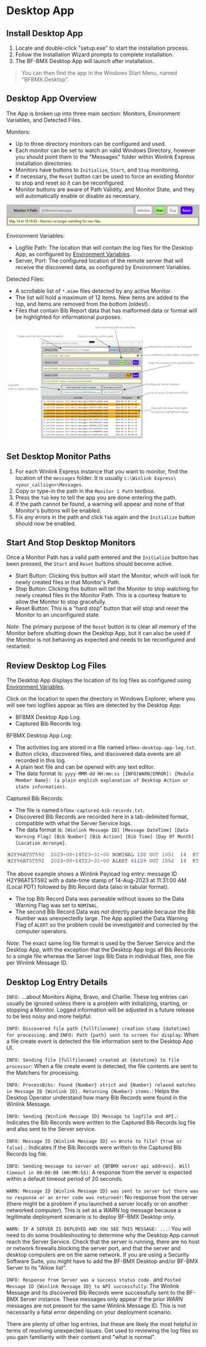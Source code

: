 # Desktop App

## Install Desktop App

1. Locate and double-click "setup.exe" to start the installation process.
2. Follow the Installation Wizard prompts to complete installation.
3. The BF-BMX Desktop App will launch after installation.

> You can then find the app in the Windows Start Menu, named "BFBMX.Desktop".

## Desktop App Overview

The App is broken up into three main section: Monitors, Environment Variables, and Detected Files.

Monitors:

- Up to three directory monitors can be configured and used.
- Each monitor can be set to watch an valid Windows Directory, however you should point them to the "Messages" folder within Winlink Express installation directories.
- Monitors have buttons to `Initialize`, `Start`, and `Stop` monitoring.
- If necessary, the `Reset` button can be used to force an existing Monitor to stop and reset so it can be reconfigured.
- Monitor buttons are aware of Path Validity, and Monitor State, and they will automatically enable or disable as necessary.

![Desktop Status Monitor "Initialized"](./Docs/desktop-monitor-status-message-initialized.png)

Environment Variables:

- Logfile Path: The location that will contain the log files for the Desktop App, as configured by [Environment Variables](./README-EnvironmentVariables.md).
- Server, Port: The configured location of the remote server that will receive the discovered data, as configured by Environment Variables.

Detected Files:

- A scrollable list of `*.mime` files detected by any active Monitor.
- The list will hold a maximum of 12 items. New items are added to the top, and items are removed from the bottom (oldest).
- Files that contain Bib Report data that has malformed data or format will be highlighted for informational purposes.

![BFBMX Desktop App User Interface](./Docs/Desktop-App-with-markup.png)

## Set Desktop Monitor Paths

1. For each Winlink Express instance that you want to monitor, find the location of the `messages` folder. It is usually `c:\Winlink Express\<your_callsign>\Messages`.
1. Copy or type-in the path in the `Monitor 1 Path` textbox.
1. Press the `Tab` key to tell the app you are done entering the path.
1. If the path cannot be found, a warning will appear and none of that Monitor's buttons will be enabled.
1. Fix any errors in the path and click `Tab` again and the `Initialize` button should now be enabled.

## Start And Stop Desktop Monitors

Once a Monitor Path has a valid path entered and the `Initialize` button has been pressed, the `Start` and `Reset` buttons should become active.

- Start Button: Clicking this button will start the Monitor, which will look for newly created files in that Monitor's Path.
- Stop Button: Clicking this button will tell the Monitor to stop watching for newly created files in the Monitor Path. This is a courtesy feature to allow the Monitor to stop gracefully.
- Reset Button: This is a "hard stop" button that will stop and reset the Monitor to an unconfigured state.

_Note_: The primary purpose of the `Reset` button is to clear all memory of the Monitor before shutting down the Desktop App, but it can also be used if the Monitor is not behaving as expected and needs to be reconfigured and restarted.

## Review Desktop Log Files

The Desktop App displays the location of its log files as configured using [Environment Variables](./README-EnvironmentVariables.md).

Click on the location to open the directory in Windows Explorer, where you will see two logfiles appear as files are detected by the Desktop App:

- BFBMX Desktop App Log.
- Captured Bib Records log.

BFBMX Desktop App Log:

- The activities log are stored in a file named `bfbmx-desktop-app-log.txt`.
- Button clicks, discovered files, and discovered data events are all recorded in this log.
- A plain text file and can be opened with any text editor.
- The data format is: `yyyy-MMM-dd HH:mm:ss [INFO|WARN|ERROR]: {Module Member Name}: (a plain english explanation of Desktop Action or state information)`.

Captured Bib Records:

- The file is named `bfbmx-captured-bib-records.txt`.
- Discovered Bib Records are recorded here in a tab-delimited format, compatible with what the Server Service logs.
- The data format is: `[Winlink Message ID] [Message DateTime] [Data Warning Flag] [Bib Number] [Bib Action] [Bib Time] [Day Of Month] [Location Acronym]`.

![Desktop Logfile Nominal and Alert Entries Example](./Docs/Server-Logfile-Nominal-And-Alert-Entries.png)

The above example shows a Winlink Payload log entry: message ID H2Y96AT5T592 with a date-time stamp of 14-Aug-2023 at 11:31:00 AM (Local PDT) followed by Bib Record data (also in tabular format).

- The top Bib Record Data was parseable without issues so the Data Warning Flag was set to `NOMINAL`.
- The second Bib Record Data was _not_ directly parsable because the Bib Number was unexpectedly large. The App applied the Data Warning Flag of `ALERT` so the problem could be investigated and corrected by the computer operators.

_Note_: The exact same log file format is used by the Server Service and the Desktop App, with the exception that the Desktop App logs all Bib Records to a single file whereas the Server logs Bib Data in individual files, one file per Winlink Message ID.

## Desktop Log Entry Details

`INFO:` ...about Monitors Alpha, Bravo, and Charlie: These log entries can usually be ignored unless there is a problem with initializing, starting, or stopping a Monitor. Logged information will be adjusted in a future release to be less noisy and more helpful.

`INFO: Discovered file path {fullfilename} creation stamp {datetime} for processing.` and `INFO: Path {path} sent to screen for display`: When a file create event is detected the file information sent to the Desktop App UI.

`INFO: Sending file {fullfilename} created at {datetime} to file processor`: When a file create event is detected, the file contents are sent to the Matchers for processing.

`INFO: ProcessBibs: Found {Number} strict and {Number} relaxed matches in Message ID {Winlink ID}. Returning {Number} items.`: Helps the Desktop Operator understand how many Bib Records were found in the Winlink Message.

`INFO: Sending {Winlink Message ID} Message to logfile and API.`: Indicates the Bib Records were written to the Captured Bib Records log file and also sent to the Server service.

`INFO: Message ID {Winlink Message ID} => Wrote to file? {true or false}.`: Indicates if the Bib Records were written to the Captured Bib Records log file.

`INFO: Sending message to server at {BFBMX server api address}. Will timeout in 00:00:00 (HH:MM:SS)`: A response from the server is expected within a default timeout period of 20 seconds.

`WARN: Message ID {Winlink Message ID} was sent to server but there was no response or an error code was returned!`: No response from the server (there might be a problem if you launched a server locally or on another networked computer). This is set as a _WARN_ log message because a legitimate deployment scenario is to deploy BF-BMX Desktop only.

`WARN: IF A SERVER IS DEPLOYED AND YOU SEE THIS MESSAGE: ...`: You will need to do some troubleshooting to determine why the Desktop App cannot reach the Server Service. Check that the server is running, there are no host or network firewalls blocking the server port, and that the server and desktop computers are on the same network. If you are using a Security Software Suite, you might have to add the BF-BMX Desktop and/or BF-BMX Server to its "Allow list".

`INFO: Response from Server was a success status code.` and `Posted Message ID {Winlink Message ID} to API successfully`: The Winlink Message and its discovered Bib Records were successfully sent to the BF-BMX Server instance. These messages only appear if the prior _WARN_ messages are not present for the same Winlink Message ID. This is not necessarily a fatal error depending on your deployment scenario.

There are plenty of other log entries, but these are likely the most helpful in terms of resolving unexpected issues. Get used to reviewing the log files so you gain familiarity with their content and "what is normal".
